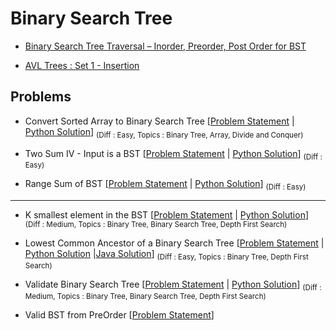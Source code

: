 # Binary Search Tree

- [Binary Search Tree Traversal – Inorder, Preorder, Post Order for BST](https://www.freecodecamp.org/news/binary-search-tree-traversal-inorder-preorder-post-order-for-bst/#:~:text=For%20Inorder%2C%20you%20traverse%20from,subtree%20then%20to%20the%20root.)

- [AVL Trees : Set 1 - Insertion](https://www.geeksforgeeks.org/avl-tree-set-1-insertion/)

## Problems 

- Convert Sorted Array to Binary Search Tree [[Problem Statement](https://leetcode.com/problems/convert-sorted-array-to-binary-search-tree/) | [Python Solution](/CompetitiveProgramming/BinarySearchTrees/convertSortedArrayToBinaryTree.py)] <sub> (Diff : Easy, Topics : Binary Tree, Array, Divide and Conquer)</sub> 

- Two Sum IV - Input is a BST [[Problem Statement](https://leetcode.com/problems/two-sum-iv-input-is-a-bst) | [Python Solution](/CompetitiveProgramming/BinarySearchTrees/twoSum4InputBST.py)] <sub> (Diff : Easy)</sub> 

- Range Sum of BST [[Problem Statement](https://leetcode.com/problems/range-sum-of-bst) | [Python Solution](/CompetitiveProgramming/BinarySearchTrees/Range%20Sum%20of%20BST.py)] <sub> (Diff : Easy)</sub> 


---

- K smallest element in the BST [[Problem Statement](https://leetcode.com/problems/kth-smallest-element-in-a-bst) | [Python Solution](/CompetitiveProgramming/BinarySearchTrees/kSmallestElementInTheBST.py)] <sub> (Diff : Medium, Topics : Binary Tree, Binary Search Tree, Depth First Search)</sub> 


- Lowest Common Ancestor of a Binary Search Tree [[Problem Statement](https://leetcode.com/problems/lowest-common-ancestor-of-a-binary-search-tree/) | [Python Solution](/CompetitiveProgramming/BinarySearchTrees/lowestCommonAncestor/lowestCommonAncestor.py) |[Java Solution](/CompetitiveProgramming/BinarySearchTrees/LCABST.java)] <sub> (Diff : Easy, Topics : Binary Tree, Depth First Search)</sub> 

- Validate Binary Search Tree [[Problem Statement](https://leetcode.com/problems/validate-binary-search-tree/) | [Python Solution](/CompetitiveProgramming/BinarySearchTrees/validateBinarySearchTree.py)] <sub> (Diff : Medium, Topics : Binary Tree, Binary Search Tree, Depth First Search)</sub> 

- Valid BST from PreOrder [[Problem Statement](https://www.interviewbit.com/problems/valid-bst-from-preorder/)]

